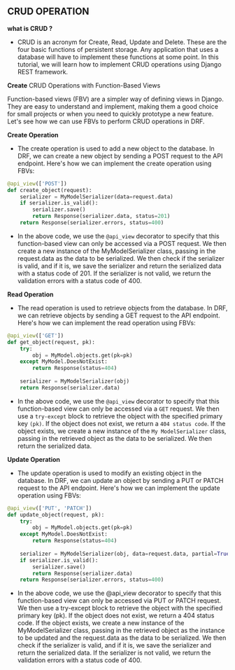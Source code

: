 ## CRUD OPERATION
**what is CRUD ?**
-  CRUD is an acronym for Create, Read, Update and Delete. These are the four basic functions of persistent storage. Any application that uses a database will have to implement these functions at some point. In this tutorial, we will learn how to implement CRUD operations using Django REST framework.

**Create**
CRUD Operations with Function-Based Views

Function-based views (FBV) are a simpler way of defining views in Django. They are easy to understand and implement, making them a good choice for small projects or when you need to quickly prototype a new feature. Let's see how we can use FBVs to perform CRUD operations in DRF.

**Create Operation**

- The create operation is used to add a new object to the database. In DRF, we can create a new object by sending a POST request to the API endpoint. Here's how we can implement the create operation using FBVs:

```python
@api_view(['POST'])
def create_object(request):
    serializer = MyModelSerializer(data=request.data)
    if serializer.is_valid():
        serializer.save()
        return Response(serializer.data, status=201)
    return Response(serializer.errors, status=400)
```

- In the above code, we use the `@api_view` decorator to specify that this function-based view can only be accessed via a POST request. We then create a new instance of the MyModelSerializer class, passing in the request.data as the data to be serialized. We then check if the serializer is valid, and if it is, we save the serializer and return the serialized data with a status code of 201. If the serializer is not valid, we return the validation errors with a status code of 400.

**Read Operation**
- The read operation is used to retrieve objects from the database. In DRF, we can retrieve objects by sending a GET request to the API endpoint. Here's how we can implement the read operation using FBVs:

```python
@api_view(['GET'])
def get_object(request, pk):
    try:
        obj = MyModel.objects.get(pk=pk)
    except MyModel.DoesNotExist:
        return Response(status=404)
    
    serializer = MyModelSerializer(obj)
    return Response(serializer.data)
```
- In the above code, we use the `@api_view` decorator to specify that this function-based view can only be accessed via a `GET` request. We then use a `try-except` block to retrieve the object with the specified primary key `(pk)`. If the object does not exist, we return a `404 status code`. If the object exists, we create a new instance of the `My ModelSerializer` class, passing in the retrieved object as the data to be serialized. We then return the serialized data.

**Update Operation**

- The update operation is used to modify an existing object in the database. In DRF, we can update an object by sending a PUT or PATCH request to the API endpoint. Here's how we can implement the update operation using FBVs:

```python
@api_view(['PUT', 'PATCH'])
def update_object(request, pk):
    try:
        obj = MyModel.objects.get(pk=pk)
    except MyModel.DoesNotExist:
        return Response(status=404)
    
    serializer = MyModelSerializer(obj, data=request.data, partial=True)
    if serializer.is_valid():
        serializer.save()
        return Response(serializer.data)
    return Response(serializer.errors, status=400)

```

- In the above code, we use the @api_view decorator to specify that this function-based view can only be accessed via PUT or PATCH request. We then use a try-except block to retrieve the object with the specified primary key (pk). If the object does not exist, we return a 404 status code. If the object exists, we create a new instance of the MyModelSerializer class, passing in the retrieved object as the instance to be updated and the request.data as the data to be serialized. We then check if the serializer is valid, and if it is, we save the serializer and return the serialized data. If the serializer is not valid, we return the validation errors with a status code of 400.




